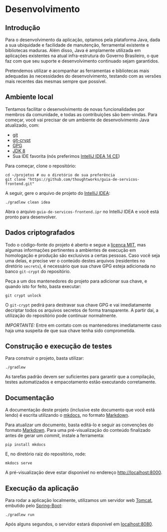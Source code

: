 Desenvolvimento
====

Introdução
----

Para o desenvolvimento da aplicação, optamos pela plataforma Java, dada a sua ubiquidade e facilidade de manutenção,
ferramental existente e bibliotecas maduras. Além disso, Java é amplamente utilizada em aplicações existentes na atual
infra-estrutura do Governo Brasileiro, o que faz com que seu suporte e desenvolvimento continuado sejam garantidos.

Pretendemos utilizar e acompanhar as ferramentas e bibliotecas mais adequadas às necessidades do desenvolvimento,
testando com as versões mais recentes das mesmas sempre que possível.

Ambiente local
----

Tentamos facilitar o desenvolvimento de novas funcionalidades por membros da comunidade, e todas as contribuições são
bem-vindas. Para começar, você vai precisar de um ambiente de desenvolvimento Java atualizado, com:

* [git][GIT]
* [git-crypt][GITCRYPT]
* [GPG][GPG]
* [JDK 8][JDK8]
* Sua IDE favorita (nós preferimos [IntelliJ IDEA 14 CE][IDEA14CE])

Para começar, clone o repositório:

```
cd ~/projetos # ou o diretório de sua preferência
git clone "https://github.com/thoughtworks/guia-de-servicos-frontend.git"
```

A seguir, gere o arquivo de projeto do [IntelliJ IDEA][IDEA14CE]:

```
./gradlew clean idea
```

Abra o arquivo `guia-de-servicos-frontend.ipr` no IntelliJ IDEA e você está pronto para desenvolver.


Dados criptografados
----

Todo o código-fonte do projeto é aberto e segue a [licença MIT][MIT], mas algumas informações pertinentes a ambientes de
execução em homologação e produção são exclusivos a certas pessoas. Caso você seja uma delas, e precise ver o conteúdo
destes arquivos (residentes no diretório `secrets`), é necessário que sua chave GPG esteja adicionada no banco `git-crypt`
do repositório.

Peça a um dos mantenedores do projeto para adicionar sua chave, e quando isto for feito, basta executar:

```
git crypt unlock
```

O `git-crypt` pedirá para destravar sua chave GPG e vai imediatamente decriptar todos os arquivos secretos de forma
transparente. A partir daí, a utilização do repositório pode continuar normalmente.

*IMPORTANTE:* Entre em contato com os mantenedores imediatamente caso haja uma suspeita de que sua chave tenha sido 
comprometida.


Construção e execução de testes
----

Para construir o projeto, basta utilizar:

```
./gradlew
```

As tarefas padrão devem ser suficientes para garantir que a compilação,
testes automatizados e empacotamento estão executando corretamente.

Documentação
----

A documentação deste projeto (inclusive este documento que você está lendo) é escrita utilizando o [mkdocs][MKDOCS], no 
formato [Markdown][MARKDOWN].

Para atualizar um documento, basta editá-lo e seguir as convenções do formato [Markdown][MARKDOWN]. Para uma
pré-visualização do conteúdo finalizado antes de gerar um _commit_, instale a ferramenta:

```
pip install mkdocs
```

E, no diretório raiz do repositório, rode:

```
mkdocs serve
```

A pré-visualização deve estar disponível no endereço [http://localhost:8000](http://localhost:8000).


Execução da aplicação
----

Para rodar a aplicação localmente, utilizamos um servidor web [Tomcat][TOMCAT], embutido pelo [Spring-Boot][SPRINGBOOT]:

```
./gradlew run
```

Após alguns segundos, o servidor estará disponível em [localhost:8080](http://localhost:8080/).

[GIT]:http://git-scm.org
[GITCRYPT]:https://www.agwa.name/projects/git-crypt/
[GPG]:https://www.gnupg.org/
[JDK8]:http://www.oracle.com/technetwork/java/javase/downloads/jdk8-downloads-2133151.html
[IDEA14CE]:https://www.jetbrains.com/idea/download/
[TOMCAT]:http://tomcat.apache.org/
[SPRINGBOOT]:http://projects.spring.io/spring-boot/
[MKDOCS]:http://www.mkdocs.org
[MARKDOWN]:http://daringfireball.net/projects/markdown/
[RTFD]:http://guia-de-servicos-frontend.readthedocs.org
[MIT]:http://opensource.org/licenses/MIT
